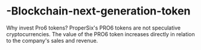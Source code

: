 # -Blockchain-next-generation-token
Why invest Pro6 tokens? ProperSix's PRO6 tokens are not speculative cryptocurrencies. The value of the PRO6 token increases directly in relation to the company's sales and revenue.
